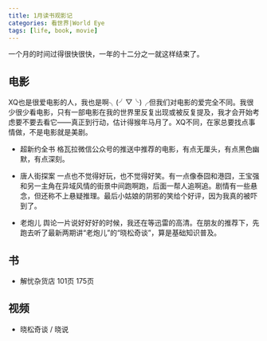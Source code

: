 ```yaml
---
title: 1月读书观影记
categories: 看世界|World Eye
tags: [life, book, movie]
---
```

一个月的时间过得很快很快，一年的十二分之一就这样结束了。
<!--more-->

## 电影
XQ也是很爱电影的人，我也是啊╮(╯▽╰)╭但我们对电影的爱完全不同。我很少很少看电影，只有一部电影在我的世界里反复出现或被反复提及，我才会开始考虑要不要去看它——真正到行动，估计得猴年马月了。XQ不同，在家总要找点事情做，不是电影就是美剧。
+ 超新约全书
格瓦拉微信公众号的推送中推荐的电影，有点无厘头，有点黑色幽默，有点深刻。

+ 唐人街探案
一点也不觉得好玩，也不觉得好笑。有一点像泰囧和港囧，王宝强和另一主角在异域风情的街景中间跑啊跑，后面一帮人追啊追。剧情有一些悬念，但还称不上悬疑推理。最后小姑娘的阴邪的笑给个好评，因为我真的被吓到了。

+ 老炮儿
舆论一片说好好好的时候，我还在等迅雷的高清。在朋友的推荐下，先跑去听了最新两期讲“老炮儿”的“晓松奇谈”，算是基础知识普及。

## 书
+ 解忧杂货店
101页
175页

## 视频
+ 晓松奇谈 / 晓说
